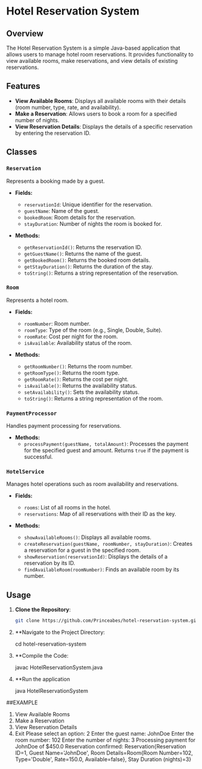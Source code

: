 # Hotel Reservation System

## Overview

The Hotel Reservation System is a simple Java-based application that allows users to manage hotel room reservations. It provides functionality to view available rooms, make reservations, and view details of existing reservations.

## Features

- **View Available Rooms**: Displays all available rooms with their details (room number, type, rate, and availability).
- **Make a Reservation**: Allows users to book a room for a specified number of nights.
- **View Reservation Details**: Displays the details of a specific reservation by entering the reservation ID.

## Classes

### `Reservation`
Represents a booking made by a guest.

- **Fields:**
  - `reservationId`: Unique identifier for the reservation.
  - `guestName`: Name of the guest.
  - `bookedRoom`: Room details for the reservation.
  - `stayDuration`: Number of nights the room is booked for.

- **Methods:**
  - `getReservationId()`: Returns the reservation ID.
  - `getGuestName()`: Returns the name of the guest.
  - `getBookedRoom()`: Returns the booked room details.
  - `getStayDuration()`: Returns the duration of the stay.
  - `toString()`: Returns a string representation of the reservation.

### `Room`
Represents a hotel room.

- **Fields:**
  - `roomNumber`: Room number.
  - `roomType`: Type of the room (e.g., Single, Double, Suite).
  - `roomRate`: Cost per night for the room.
  - `isAvailable`: Availability status of the room.

- **Methods:**
  - `getRoomNumber()`: Returns the room number.
  - `getRoomType()`: Returns the room type.
  - `getRoomRate()`: Returns the cost per night.
  - `isAvailable()`: Returns the availability status.
  - `setAvailability()`: Sets the availability status.
  - `toString()`: Returns a string representation of the room.

### `PaymentProcessor`
Handles payment processing for reservations.

- **Methods:**
  - `processPayment(guestName, totalAmount)`: Processes the payment for the specified guest and amount. Returns `true` if the payment is successful.

### `HotelService`
Manages hotel operations such as room availability and reservations.

- **Fields:**
  - `rooms`: List of all rooms in the hotel.
  - `reservations`: Map of all reservations with their ID as the key.

- **Methods:**
  - `showAvailableRooms()`: Displays all available rooms.
  - `createReservation(guestName, roomNumber, stayDuration)`: Creates a reservation for a guest in the specified room.
  - `showReservation(reservationId)`: Displays the details of a reservation by its ID.
  - `findAvailableRoom(roomNumber)`: Finds an available room by its number.

## Usage

1. **Clone the Repository**:
   ```bash
   git clone https://github.com/Princeabes/hotel-reservation-system.git
2. **Navigate to the Project Directory:

    cd hotel-reservation-system

   
3. **Compile the Code:

   javac HotelReservationSystem.java

4. **Run the application

    java HotelReservationSystem

##EXAMPLE
1. View Available Rooms
2. Make a Reservation
3. View Reservation Details
4. Exit
Please select an option: 2
Enter the guest name: JohnDoe
Enter the room number: 102
Enter the number of nights: 3
Processing payment for JohnDoe of $450.0
Reservation confirmed: Reservation{Reservation ID=1, Guest Name='JohnDoe', Room Details=Room{Room Number=102, Type='Double', Rate=150.0, Available=false}, Stay Duration (nights)=3}

   
   


